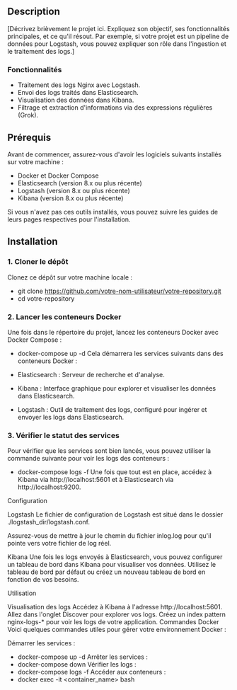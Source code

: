 ## Description
[Décrivez brièvement le projet ici. Expliquez son objectif, ses fonctionnalités principales, et ce qu'il résout. Par exemple, si votre projet est un pipeline de données pour Logstash, vous pouvez expliquer son rôle dans l'ingestion et le traitement des logs.]

### Fonctionnalités
- Traitement des logs Nginx avec Logstash.
- Envoi des logs traités dans Elasticsearch.
- Visualisation des données dans Kibana.
- Filtrage et extraction d'informations via des expressions régulières (Grok).

## Prérequis

Avant de commencer, assurez-vous d'avoir les logiciels suivants installés sur votre machine :

- Docker et Docker Compose
- Elasticsearch (version 8.x ou plus récente)
- Logstash (version 8.x ou plus récente)
- Kibana (version 8.x ou plus récente)

Si vous n'avez pas ces outils installés, vous pouvez suivre les guides de leurs pages respectives pour l'installation.

## Installation

### 1. Cloner le dépôt

Clonez ce dépôt sur votre machine locale :


- git clone https://github.com/votre-nom-utilisateur/votre-repository.git
- cd votre-repository
### 2. Lancer les conteneurs Docker
Une fois dans le répertoire du projet, lancez les conteneurs Docker avec Docker Compose :


- docker-compose up -d
Cela démarrera les services suivants dans des conteneurs Docker :

- Elasticsearch : Serveur de recherche et d'analyse.
- Kibana : Interface graphique pour explorer et visualiser les données dans Elasticsearch.
- Logstash : Outil de traitement des logs, configuré pour ingérer et envoyer les logs dans Elasticsearch.
### 3. Vérifier le statut des services
Pour vérifier que les services sont bien lancés, vous pouvez utiliser la commande suivante pour voir les logs des conteneurs :


- docker-compose logs -f
Une fois que tout est en place, accédez à Kibana via http://localhost:5601 et à Elasticsearch via http://localhost:9200.

Configuration

Logstash
Le fichier de configuration de Logstash est situé dans le dossier ./logstash_dir/logstash.conf.

Assurez-vous de mettre à jour le chemin du fichier inlog.log pour qu'il pointe vers votre fichier de log réel.

Kibana
Une fois les logs envoyés à Elasticsearch, vous pouvez configurer un tableau de bord dans Kibana pour visualiser vos données. Utilisez le tableau de bord par défaut ou créez un nouveau tableau de bord en fonction de vos besoins.

Utilisation

Visualisation des logs
Accédez à Kibana à l'adresse http://localhost:5601.
Allez dans l'onglet Discover pour explorer vos logs.
Créez un index pattern nginx-logs-* pour voir les logs de votre application.
Commandes Docker
Voici quelques commandes utiles pour gérer votre environnement Docker :

Démarrer les services : 
- docker-compose up -d
Arrêter les services : 
- docker-compose down
Vérifier les logs : 
- docker-compose logs -f
Accéder aux conteneurs : 
- docker exec -it <container_name> bash
